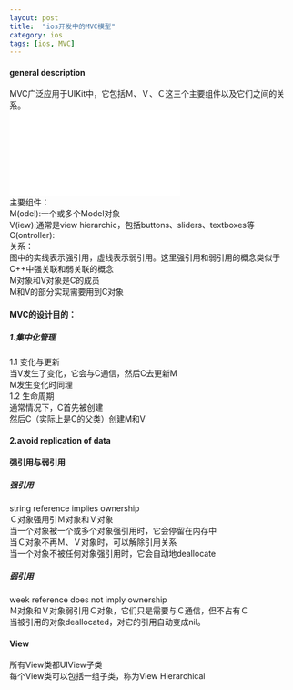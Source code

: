 ```yaml
---
layout: post
title:  "ios开发中的MVC模型"
category: ios
tags: [ios, MVC]
---
```


#### general description  
MVC广泛应用于UIKit中，它包括Ｍ、Ｖ、Ｃ这三个主要组件以及它们之间的关系。  
![](/image/mvc_general_description.md)  
主要组件：  
M(odel):一个或多个Model对象  
V(iew):通常是view hierarchic，包括buttons、sliders、textboxes等  
C(ontroller):  
关系：  
图中的实线表示强引用，虚线表示弱引用。这里强引用和弱引用的概念类似于C++中强关联和弱关联的概念  
M对象和V对象是C的成员  
M和V的部分实现需要用到C对象  

#### MVC的设计目的：  
##### 1.集中化管理  
1.1 变化与更新  
当V发生了变化，它会与C通信，然后C去更新M  
M发生变化时同理  
1.2 生命周期  
通常情况下，C首先被创建  
然后C（实际上是C的父类）创建M和V  
#### 2.avoid replication of data  

#### 强引用与弱引用  
##### 强引用
string reference implies ownership  
Ｃ对象强用引Ｍ对象和Ｖ对象  
当一个对象被一个或多个对象强引用时，它会停留在内存中  
当Ｃ对象不再Ｍ、Ｖ对象时，可以解除引用关系  
当一个对象不被任何对象强引用时，它会自动地deallocate  
##### 弱引用  
week reference does not imply ownership  
Ｍ对象和Ｖ对象弱引用Ｃ对象，它们只是需要与Ｃ通信，但不占有Ｃ  
当被引用的对象deallocated，对它的引用自动变成nil。  

#### View  
所有View类都UIView子类  
每个View类可以包括一组子类，称为View Hierarchical
